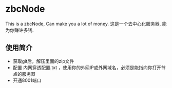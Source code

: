 # zbcNode
This is a zbcNode, Can make you a lot of money.
这是一个去中心化服务器, 能为你赚许多钱.

## 使用简介
- 获取git后，解压里面的zip文件
- 配置 内网穿透配置.txt ，使用你的外网IP或外网域名，必须是能指向你打开节点的服务器
- 开通8001端口

